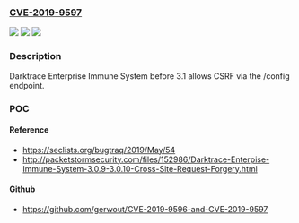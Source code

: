 ### [CVE-2019-9597](https://cve.mitre.org/cgi-bin/cvename.cgi?name=CVE-2019-9597)
![](https://img.shields.io/static/v1?label=Product&message=n%2Fa&color=blue)
![](https://img.shields.io/static/v1?label=Version&message=n%2Fa&color=blue)
![](https://img.shields.io/static/v1?label=Vulnerability&message=n%2Fa&color=brighgreen)

### Description

Darktrace Enterprise Immune System before 3.1 allows CSRF via the /config endpoint.

### POC

#### Reference
- https://seclists.org/bugtraq/2019/May/54
- http://packetstormsecurity.com/files/152986/Darktrace-Enterpise-Immune-System-3.0.9-3.0.10-Cross-Site-Request-Forgery.html

#### Github
- https://github.com/gerwout/CVE-2019-9596-and-CVE-2019-9597


